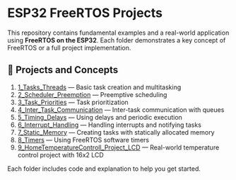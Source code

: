 # ESP32 FreeRTOS Projects

This repository contains fundamental examples and a real-world application using **FreeRTOS on the ESP32**. Each folder demonstrates a key concept of FreeRTOS or a full project implementation.

## 📂 Projects and Concepts

1. [1_Tasks_Threads](./1_Tasks_Threads) — Basic task creation and multitasking
2. [2_Scheduler_Preemption](./2_Scheduler_Preemption) — Preemptive scheduling
3. [3_Task_Priorities](./3_Task_Priorities) — Task prioritization
4. [4_Inter_Task_Communication](./4_Inter_Task_Communication) — Inter-task communication with queues
5. [5_Timing_Delays](./5_Timing_Delays) — Using delays and periodic execution
6. [6_Interrupt_Handling](./6_Interrupt_Handling) — Handling interrupts and notifying tasks
7. [7_Static_Memory](./7_Static_Memory) — Creating tasks with statically allocated memory
8. [8_Timers](./8_Timers) — Using FreeRTOS software timers
9. [9_HomeTemperatureControll_Project_LCD](./9_HomeTemperatureControll_Project_LCD) — Real-world temperature control project with 16x2 LCD

Each folder includes code and explanation to help you get started.
